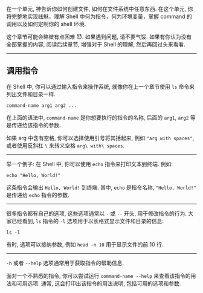 在一个单元, 神告诉你如何创建文件, 如何在文件系统中任意东西. 在这个单元, 你将完整地实现祛魅，理解 Shell 中何为指令，何为环境变量，掌握 command 的调用以及如何定制你的 shell 环境.

这个章节可能会略微有点困难 😈. 如果遇到问题, 请不要气馁. 如果有你认为没有全部掌握的内容, 阅读后续章节, 增强对于 Shell 的理解, 然后再回过头来看看. 

---

## 调用指令

在 Shell 中, 你可以通过输入指令来操作系统, 就像你在上一个章节使用 `ls` 命令来列出文件和目录一样.

```
command-name arg1 arg2 ...
```

在上面的语法中, `command-name` 是你想要执行的指令的名称, 后面的 `arg1`, `arg2` 等是传递给该指令的参数.

如果 arg 中含有空格, 你可以选择使用引号将其括起来, 例如 `"arg with spaces"`, 或者使用反斜杠 `\` 来转义空格 `arg\ with\ spaces`.

---

举一个例子: 在 Shell 中, 你可以使用 `echo` 指令来打印文本到终端. 例如:

```
echo "Hello, World!"
```

这条指令会输出 `Hello, World!` 到终端. 其中, `echo` 是指令名称, `"Hello, World!"` 是传递给 `echo` 指令的参数.

---

很多指令都有自己的选项, 这些选项通常以 `-` 或 `--` 开头, 用于修改指令的行为. 大家已经看到, `ls` 指令的 `-l` 选项用于以长格式显示文件和目录的信息:

```
ls -l
```

有时, 选项可以接纳参数, 例如 `head -n 10` 用于显示文件的前 10 行.

---

`-h` 或者 `--help` 选项通常用于获取指令的帮助信息.

面对一个不熟悉的指令, 你可以尝试运行 `command-name --help` 来查看该指令的用法和可用选项. 通常, 这会打印出该指令的用法说明, 包括可用的选项和参数.